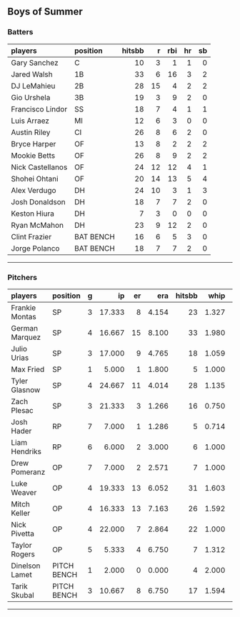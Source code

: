 ## Boys of Summer

### Batters

 
|players          |position  | hitsbb|  r| rbi| hr| sb| 
|:----------------|:---------|------:|--:|---:|--:|--:| 
|Gary Sanchez     |C         |     10|  3|   1|  1|  0| 
|Jared Walsh      |1B        |     33|  6|  16|  3|  2| 
|DJ LeMahieu      |2B        |     28| 15|   4|  2|  2| 
|Gio Urshela      |3B        |     19|  3|   9|  2|  0| 
|Francisco Lindor |SS        |     18|  7|   4|  1|  1| 
|Luis Arraez      |MI        |     12|  6|   3|  0|  0| 
|Austin Riley     |CI        |     26|  8|   6|  2|  0| 
|Bryce Harper     |OF        |     13|  8|   2|  2|  2| 
|Mookie Betts     |OF        |     26|  8|   9|  2|  2| 
|Nick Castellanos |OF        |     24| 12|  12|  4|  1| 
|Shohei Ohtani    |OF        |     20| 14|  13|  5|  4| 
|Alex Verdugo     |DH        |     24| 10|   3|  1|  3| 
|Josh Donaldson   |DH        |     18|  7|   7|  2|  0| 
|Keston Hiura     |DH        |      7|  3|   0|  0|  0| 
|Ryan McMahon     |DH        |     23|  9|  12|  2|  0| 
|Clint Frazier    |BAT BENCH |     16|  6|   5|  3|  0| 
|Jorge Polanco    |BAT BENCH |     18|  7|   7|  2|  0| 

* * *

### Pitchers

 
|players        |position    |  g|     ip| er|   era| hitsbb|  whip| so|  w| sv| 
|:--------------|:-----------|--:|------:|--:|-----:|------:|-----:|--:|--:|--:| 
|Frankie Montas |SP          |  3| 17.333|  8| 4.154|     23| 1.327| 15|  2|  0| 
|German Marquez |SP          |  4| 16.667| 15| 8.100|     33| 1.980| 20|  0|  0| 
|Julio Urias    |SP          |  3| 17.000|  9| 4.765|     18| 1.059| 20|  1|  0| 
|Max Fried      |SP          |  1|  5.000|  1| 1.800|      5| 1.000|  6|  1|  0| 
|Tyler Glasnow  |SP          |  4| 24.667| 11| 4.014|     28| 1.135| 39|  2|  0| 
|Zach Plesac    |SP          |  3| 21.333|  3| 1.266|     16| 0.750| 17|  1|  0| 
|Josh Hader     |RP          |  7|  7.000|  1| 1.286|      5| 0.714| 13|  1|  4| 
|Liam Hendriks  |RP          |  6|  6.000|  2| 3.000|      6| 1.000| 12|  1|  3| 
|Drew Pomeranz  |OP          |  7|  7.000|  2| 2.571|      7| 1.000|  7|  0|  0| 
|Luke Weaver    |OP          |  4| 19.333| 13| 6.052|     31| 1.603| 21|  1|  0| 
|Mitch Keller   |OP          |  4| 16.333| 13| 7.163|     26| 1.592| 14|  1|  0| 
|Nick Pivetta   |OP          |  4| 22.000|  7| 2.864|     22| 1.000| 21|  3|  0| 
|Taylor Rogers  |OP          |  5|  5.333|  4| 6.750|      7| 1.312|  8|  0|  2| 
|Dinelson Lamet |PITCH BENCH |  1|  2.000|  0| 0.000|      4| 2.000|  0|  0|  0| 
|Tarik Skubal   |PITCH BENCH |  3| 10.667|  8| 6.750|     17| 1.594| 12|  0|  0| 


* * *


